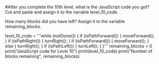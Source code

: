 #After you complete the 10th level, what is the JavaScript code you got? 
Cut and paste and assign it to the variable level_10_code.

How many blocks did you have left? 
Assign it to the variable remaining_blocks.

level_10_code = '''while (notDone()) {
  if (isPathForward()) {
    moveForward();
  }
  if (isPathRight()) {
    turnRight();
  }
  if (isPathForward()) {
    moveForward();
  } else {
    turnRight();
  }
  if (isPathLeft()) {
    turnLeft();
  }
}'''
remaining_blocks = 0 
print("JavaScript code for Level 10")
print(level_10_code)
print("Number of blocks remaining", remaining_blocks)

